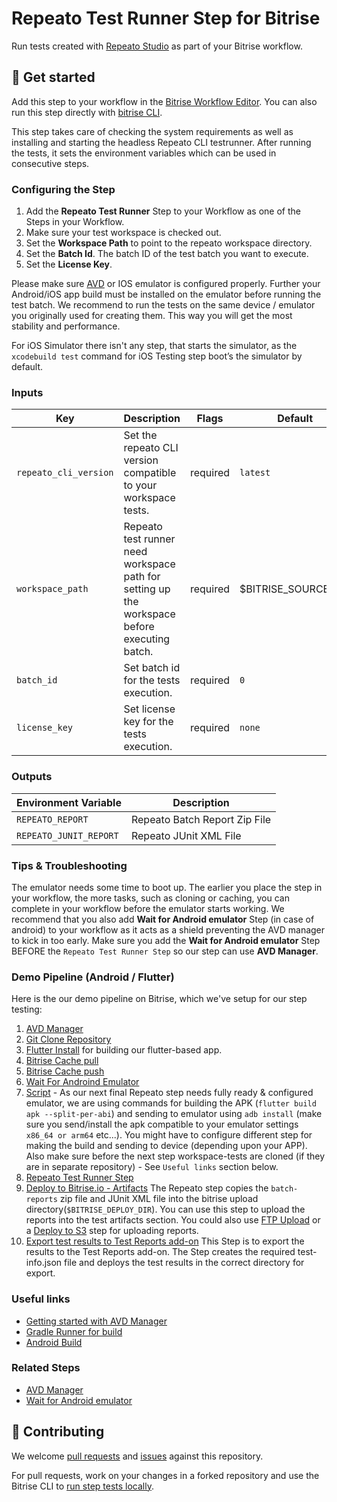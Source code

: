 # Repeato Test Runner Step for Bitrise

<!-- [![Step changelog](https://shields.io/github/v/release/bitrise-steplib/steps-avd-manager?include_prereleases&label=changelog&color=blueviolet)](https://github.com/repeato-qa/bitrise-repeato-cli-step.git/releases) -->

Run tests created with [Repeato Studio](https://www.repeato.app) as part of your Bitrise workflow.

## 🏁 Get started

Add this step to your workflow in the [Bitrise Workflow Editor](https://devcenter.bitrise.io/steps-and-workflows/steps-and-workflows-index/).
You can also run this step directly with [bitrise CLI](https://github.com/bitrise-io/bitrise).

This step takes care of checking the system requirements as well as installing and starting the headless Repeato CLI testrunner. After running the tests, it sets the environment variables which can be used in consecutive steps.

### Configuring the Step
1. Add the **Repeato Test Runner** Step to your Workflow as one of the Steps in your Workflow.
2. Make sure your test workspace is checked out. 
2. Set the **Workspace Path** to point to the  repeato workspace directory. 
3. Set the **Batch Id**. The batch ID of the test batch you want to execute.
4. Set the **License Key**.

Please make sure [AVD](https://www.bitrise.io/integrations/steps/avd-manager) or IOS emulator is configured properly. Further your Android/iOS app build must be installed on the emulator before running the test batch. 
We recommend to run the tests on the same device / emulator you originally used for creating them. This way you will get the most stability and performance.

For iOS Simulator there isn't any step, that starts the simulator, as the `xcodebuild test` command for iOS Testing step boot’s the simulator by default.

### Inputs

| Key | Description | Flags | Default |
| --- | --- | --- | --- |
| `repeato_cli_version` | Set the repeato CLI version compatible to your workspace tests. | required | `latest` |
| `workspace_path` | Repeato test runner need workspace path for setting up the workspace before executing batch. | required | $BITRISE_SOURCE_DIR |
| `batch_id` | Set batch id for the tests execution. | required | `0` |
| `license_key` | Set license key for the tests execution. | required | `none` |


### Outputs

| Environment Variable | Description |
| --- | --- |
| `REPEATO_REPORT` | Repeato Batch Report Zip File |
| `REPEATO_JUNIT_REPORT` | Repeato JUnit XML File |

### Tips & Troubleshooting
The emulator needs some time to boot up. The earlier you place the step in your workflow, the more tasks, such as cloning or caching, you can complete in your workflow before the emulator starts working.
We recommend that you also add **Wait for Android emulator** Step (in case of android) to your workflow as it acts as a shield preventing the AVD manager to kick in too early. Make sure you add the **Wait for Android emulator** Step BEFORE the `Repeato Test Runner Step` so our step can use **AVD Manager**. 

### Demo Pipeline (Android / Flutter)
Here is the our demo pipeline on Bitrise, which we've setup for our step testing:
 1. [AVD Manager](https://www.bitrise.io/integrations/steps/avd-manager)
 2. [Git Clone Repository](https://www.bitrise.io/integrations/steps/git-clone)
 3. [Flutter Install](https://www.bitrise.io/integrations/steps/flutter-installer) for building our flutter-based app.
 4. [Bitrise Cache pull](https://www.bitrise.io/integrations/steps/cache-pull)
 5. [Bitrise Cache push](https://www.bitrise.io/integrations/steps/cache-push)
 6. [Wait For Androind Emulator](https://www.bitrise.io/integrations/steps/wait-for-android-emulator)
 7. [Script](https://www.bitrise.io/integrations/steps/script) - As our next final Repeato step needs fully ready & configured emulator, we are using commands for building the APK (`flutter build apk --split-per-abi`) and sending to emulator using `adb install` (make sure you send/install the apk compatible to your emulator settings `x86_64 or arm64` etc...). You might have to configure different step for making the build and sending to device (depending upon your APP). Also make sure before the next step workspace-tests are cloned (if they are in separate repository) - See `Useful links` section below.  
 8. [Repeato Test Runner Step](https://github.com/repeato-qa/bitrise-repeato-cli-step)
 9. [Deploy to Bitrise.io - Artifacts](https://www.bitrise.io/integrations/steps/deploy-to-bitrise-io) The Repeato step copies the `batch-reports` zip file and JUnit XML file into the bitrise upload directory(`$BITRISE_DEPLOY_DIR`). You can use this step to upload the reports into the test artifacts section. You could also use [FTP Upload](bitrise.io/integrations/steps/ftp-upload) or a [Deploy to S3](https://www.bitrise.io/integrations/steps/amazon-s3-deploy) step for uploading reports.
10. [Export test results to Test Reports add-on](https://www.bitrise.io/integrations/steps/custom-test-results-export) This Step is to export the results to the Test Reports add-on. The Step creates the required test-info.json file and deploys the test results in the correct directory for export.

### Useful links
- [Getting started with AVD Manager](https://www.bitrise.io/integrations/steps/avd-manager/)
- [Gradle Runner for build](https://www.bitrise.io/integrations/steps/gradle-runner/)
- [Android Build](https://www.bitrise.io/integrations/steps/android-build/)

### Related Steps
- [AVD Manager](https://www.bitrise.io/integrations/steps/avd-manager)
- [Wait for Android emulator](https://www.bitrise.io/integrations/steps/wait-for-android-emulator)

## 🙋 Contributing

We welcome [pull requests](https://github.com/repeato-qa/bitrise-repeato-cli-step/pulls) and [issues](https://github.com/repeato-qa/bitrise-repeato-cli-step/issues) against this repository.

For pull requests, work on your changes in a forked repository and use the Bitrise CLI to [run step tests locally](https://devcenter.bitrise.io/bitrise-cli/run-your-first-build/).

